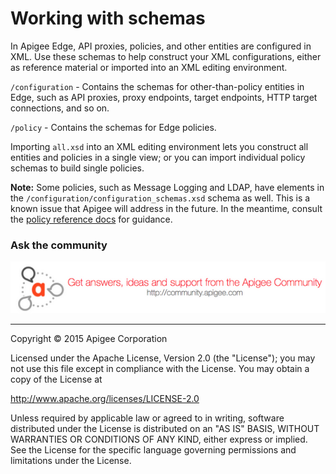 # Working with schemas

In Apigee Edge, API proxies, policies, and other entities are configured in XML. Use these schemas to help construct your XML configurations, either as reference material or imported into an XML editing environment.

`/configuration` - Contains the schemas for other-than-policy entities in Edge, such as API proxies, proxy endpoints, target endpoints, HTTP target connections, and so on.

`/policy` - Contains the schemas for Edge policies.

Importing `all.xsd` into an XML editing environment lets you construct all entities and policies in a single view; or you can import individual policy schemas to build single policies.

**Note:** Some policies, such as Message Logging and LDAP, have elements in the `/configuration/configuration_schemas.xsd` schema as well. This is a known issue that Apigee will address in the future. In the meantime, consult the [policy reference docs](http://apigee.com/docs/api-services/reference/reference-overview-policy) for guidance.

### Ask the community

[![alt text](../images/apigee-community.png "Apigee Community is a great place to ask questions and find answers about developing API proxies. ")](https://community.apigee.com?via=github)

---

Copyright © 2015 Apigee Corporation

Licensed under the Apache License, Version 2.0 (the "License"); you may not use
this file except in compliance with the License. You may obtain a copy
of the License at

http://www.apache.org/licenses/LICENSE-2.0

Unless required by applicable law or agreed to in writing, software
distributed under the License is distributed on an "AS IS" BASIS,
WITHOUT WARRANTIES OR CONDITIONS OF ANY KIND, either express or implied.
See the License for the specific language governing permissions and
limitations under the License.
